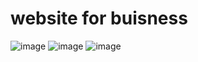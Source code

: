 # website for buisness
![image](https://user-images.githubusercontent.com/100804847/189500989-33ed0107-f1af-4537-97c8-9fee35b44f06.png)
![image](https://user-images.githubusercontent.com/100804847/189501000-69a6de63-ad8f-489a-b4ef-15d9e0b72bf0.png)
![image](https://user-images.githubusercontent.com/100804847/189501004-4d870e06-bbe7-4733-8c2f-0eac75929200.png)
